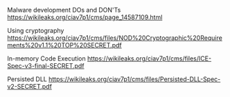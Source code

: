 Malware development DOs and DON'Ts
https://wikileaks.org/ciav7p1/cms/page_14587109.html

Using cryptography
https://wikileaks.org/ciav7p1/cms/files/NOD%20Cryptographic%20Requirements%20v1.1%20TOP%20SECRET.pdf

In-memory Code Execution
https://wikileaks.org/ciav7p1/cms/files/ICE-Spec-v3-final-SECRET.pdf

Persisted DLL
https://wikileaks.org/ciav7p1/cms/files/Persisted-DLL-Spec-v2-SECRET.pdf

